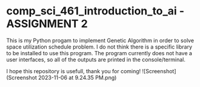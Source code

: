 # comp_sci_461_introduction_to_ai - ASSIGNMENT 2

This is my Python progam to implement Genetic Algorithm in order to solve space utilization schedule problem. I do not think there is a specific library to be installed to use this program. The program currently does not have a user interfaces, so all of the outputs are printed in the console/terminal.

I hope this repository is usefull, thank you for coming!
![Screenshot](Screenshot 2023-11-06 at 9.24.35 PM.png)
